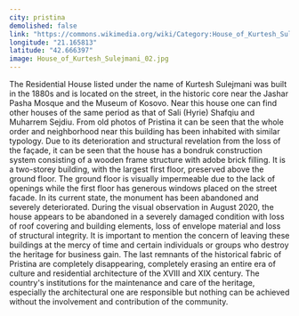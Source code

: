 ```yaml
---
city: pristina
demolished: false
link: "https://commons.wikimedia.org/wiki/Category:House_of_Kurtesh_Sulejmani"
longitude: "21.165813"
latitude: "42.666397"
image: House_of_Kurtesh_Sulejmani_02.jpg
---
```

The Residential House listed under the name of Kurtesh Sulejmani was built in the 1880s and is located on the street, in the historic core near the Jashar Pasha Mosque and the Museum of Kosovo. Near this house one can find other houses of the same period as that of Sali (Hyrie) Shafqiu and Muharrem Sejdiu. From old photos of Pristina it can be seen that the whole order and neighborhood near this building has been inhabited with similar typology. Due to its deterioration and structural revelation from the loss of the façade, it can be seen that the house has a bondruk construction system consisting of a wooden frame structure with adobe brick filling. It is a two-storey building, with the largest first floor, preserved above the ground floor. The ground floor is visually impermeable due to the lack of openings while the first floor has generous windows placed on the street facade. In its current state, the monument has been abandoned and severely deteriorated. During the visual observation in August 2020, the house appears to be abandoned in a severely damaged condition with loss of roof covering and building elements, loss of envelope material and loss of structural integrity. It is important to mention the concern of leaving these buildings at the mercy of time and certain individuals or groups who destroy the heritage for business gain. The last remnants of the historical fabric of Pristina are completely disappearing, completely erasing an entire era of culture and residential architecture of the XVIII and XIX century. The country's institutions for the maintenance and care of the heritage, especially the architectural one are responsible but nothing can be achieved without the involvement and contribution of the community.
